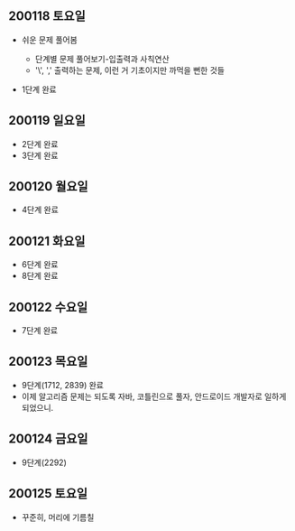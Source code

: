 ## 200118 토요일

* 쉬운 문제 풀어봄
	* 단계별 문제 풀어보기-입출력과 사칙연산
	* '\\', ',' 출력하는 문제, 이런 거 기초이지만 까먹을 뻔한 것들

* 1단계 완료

## 200119 일요일

* 2단계 완료
* 3단계 완료
	
## 200120 월요일

* 4단계 완료

## 200121 화요일

* 6단계 완료
* 8단계 완료

## 200122 수요일

* 7단계 완료

## 200123 목요일

* 9단계(1712, 2839) 완료
* 이제 알고리즘 문제는 되도록 자바, 코틀린으로 풀자, 안드로이드 개발자로 일하게 되었으니.

## 200124 금요일

* 9단계(2292) 

## 200125 토요일

* 꾸준히, 머리에 기름칠
